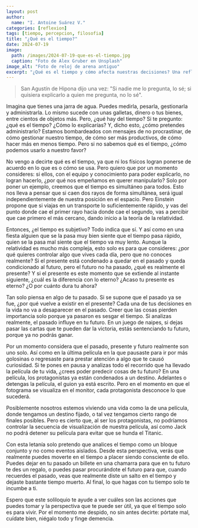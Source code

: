 ```yaml
---
layout: post
author:
  name: "I. Antoine Suárez V."
categories: [reflexion]
tags: [tiempo, percepcion, filosofia]
title: "¿Qué es el tiempo?"
date: 2024-07-19
image:
  path: /images/2024-07-19-que-es-el-tiempo.jpg
  caption: "Foto de Alex Gruber en Unsplash"
image_alt: "Foto de reloj de arena antiguo"
excerpt: "¿Qué es el tiempo y cómo afecta nuestras decisiones? Una reflexión filosófica que cuestiona si realmente podemos administrarlo o simplemente debemos aprender a vivirlo."
---
```



> San Agustín de Hipona dijo una vez: "Si nadie me lo pregunta, lo sé; si quisiera explicarlo a quien me pregunta, no lo sé".

Imagina que tienes una jarra de agua. Puedes medirla, pesarla, gestionarla y administrarla. Lo mismo sucede con unas galletas, dinero o tus bienes, entre cientos de objetos más. Pero, ¿qué hay del tiempo? Si te pregunto: ¿qué es el tiempo? ¿Cómo lo explicarías? Y, dicho esto, ¿cómo pretendes administrarlo? Estamos bombardeados con mensajes de no procrastinar, de cómo gestionar nuestro tiempo, de cómo ser más productivos, de cómo hacer más en menos tiempo. Pero si no sabemos qué es el tiempo, ¿cómo podemos usarlo a nuestro favor?

No vengo a decirte qué es el tiempo, ya que ni los físicos logran ponerse de acuerdo en lo que es o cómo se usa. Pero quiero que por un momento consideres: si ellos, con el equipo y conocimiento para poder explicarlo, no logran hacerlo, ¿por qué nos empeñamos en querer manipularlo? Solo por poner un ejemplo, creemos que el tiempo es simultáneo para todos. Esto nos lleva a pensar que si caen dos rayos de forma simultánea, será igual independientemente de nuestra posición en el espacio. Pero Einstein propone que si viajas en un transporte lo suficientemente rápido, y vas del punto donde cae el primer rayo hacia donde cae el segundo, vas a percibir que cae primero el más cercano, dando inicio a la teoría de la relatividad.

Entonces, ¿el tiempo es subjetivo? Todo indica que sí. Y así como en una fiesta alguien que se la pasa muy bien siente que el tiempo pasa rápido, quien se la pasa mal siente que el tiempo va muy lento. Aunque la relatividad es mucho más compleja, esto solo es para que consideres: ¿por qué quieres controlar algo que vives cada día, pero que no conoces realmente? Si el presente está condenado a quedar en el pasado y queda condicionado al futuro, pero el futuro no ha pasado, ¿qué es realmente el presente? Y si el presente es este momento que se extiende al instante siguiente, ¿cuál es la diferencia con lo eterno? ¿Acaso tu presente es eterno? ¿O por cuánto dura tu ahora?

Tan solo piensa en algo de tu pasado. Si se supone que el pasado ya se fue, ¿por qué vuelve a existir en el presente? Cada una de tus decisiones en la vida no va a desaparecer en el pasado. Creer que las cosas pierden importancia solo porque ya pasaron es sesgar el tiempo. Si analizas realmente, el pasado influye en tu futuro. En un juego de naipes, si dejas pasar las cartas que te pueden dar la victoria, estás sentenciando tu futuro, porque ya no podrás ganar.

Por un momento considera que el pasado, presente y futuro realmente son uno solo. Así como en la última película en la que pausaste para ir por más golosinas o regresaste para prestar atención a algo que te causó curiosidad. Si te pones en pausa y analizas todo el recorrido que ha llevado la película de tu vida, ¿crees poder predecir cosas de tu futuro? En una película, los protagonistas ya están condenados a un destino. Adelantes o detengas la película, el guion ya está escrito. Pero en el momento en que el fotograma se visualiza en el monitor, cada protagonista desconoce lo que sucederá.

Posiblemente nosotros estemos viviendo una vida como la de una película, donde tengamos un destino fijado, o tal vez tengamos cierto rango de finales posibles. Pero es cierto que, al ser los protagonistas, no podríamos controlar la secuencia de visualización de nuestra película, así como Jack no podrá detener su película para evitar que se hunda el Titanic.

Con esta letanía solo pretendo que analices el tiempo como un bloque conjunto y no como eventos aislados. Desde esta perspectiva, verás que realmente puedes moverte en el tiempo a placer siendo consciente de ello. Puedes dejar en tu pasado un billete en una chamarra para que en tu futuro te des un regalo, o puedes pasar procurándote el futuro para que, cuando recuerdes el pasado, veas que realmente diste un salto en el tiempo y dejaste bastante tiempo muerto. Al final, lo que hagas con tu tiempo solo te incumbe a ti.

Espero que este soliloquio te ayude a ver cuáles son las acciones que puedes tomar y la perspectiva que te puede ser útil, ya que el tiempo solo es para vivir. Por el momento me despido, no sin antes decirte: pórtate mal, cuídate bien, niégalo todo y finge demencia.